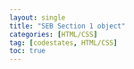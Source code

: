 ```yaml
---
layout: single
title: "SEB Section 1 object"
categories: [HTML/CSS]
tag: [codestates, HTML/CSS]
toc: true
---
```


